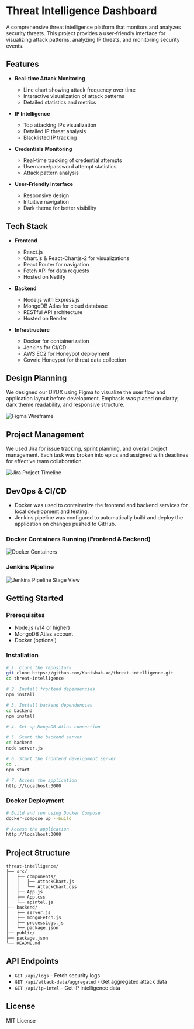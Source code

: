 # Threat Intelligence Dashboard

A comprehensive threat intelligence platform that monitors and analyzes security threats. This project provides a user-friendly interface for visualizing attack patterns, analyzing IP threats, and monitoring security events.

## Features

- **Real-time Attack Monitoring**
  - Line chart showing attack frequency over time
  - Interactive visualization of attack patterns
  - Detailed statistics and metrics

- **IP Intelligence**
  - Top attacking IPs visualization
  - Detailed IP threat analysis
  - Blacklisted IP tracking

- **Credentials Monitoring**
  - Real-time tracking of credential attempts
  - Username/password attempt statistics
  - Attack pattern analysis

- **User-Friendly Interface**
  - Responsive design
  - Intuitive navigation
  - Dark theme for better visibility

## Tech Stack

- **Frontend**
  - React.js
  - Chart.js & React-Chartjs-2 for visualizations
  - React Router for navigation
  - Fetch API for data requests
  - Hosted on Netlify

- **Backend**
  - Node.js with Express.js
  - MongoDB Atlas for cloud database
  - RESTful API architecture
  - Hosted on Render

- **Infrastructure**
  - Docker for containerization
  - Jenkins for CI/CD
  - AWS EC2 for Honeypot deployment
  - Cowrie Honeypot for threat data collection

## Design Planning

We designed our UI/UX using Figma to visualize the user flow and application layout before development. Emphasis was placed on clarity, dark theme readability, and responsive structure.

![Figma Wireframe](https://i.ibb.co/S4W1W1F/figma.png)

## Project Management

We used Jira for issue tracking, sprint planning, and overall project management. Each task was broken into epics and assigned with deadlines for effective team collaboration.

![Jira Project Timeline](https://i.ibb.co/nMfChq6S/jira.png)

## DevOps & CI/CD

- Docker was used to containerize the frontend and backend services for local development and testing.
- Jenkins pipeline was configured to automatically build and deploy the application on changes pushed to GitHub.

### Docker Containers Running (Frontend & Backend)

![Docker Containers](https://i.ibb.co/r2Yp0hGp/docker.png)

### Jenkins Pipeline

![Jenkins Pipeline Stage View](https://i.ibb.co/tThV0R7P/jenkins.png)

## Getting Started

### Prerequisites

- Node.js (v14 or higher)
- MongoDB Atlas account
- Docker (optional)

### Installation

```bash
# 1. Clone the repository
git clone https://github.com/Kanishak-xd/threat-intelligence.git
cd threat-intelligence

# 2. Install frontend dependencies
npm install

# 3. Install backend dependencies
cd backend
npm install

# 4. Set up MongoDB Atlas connection

# 5. Start the backend server
cd backend
node server.js

# 6. Start the frontend development server
cd ..
npm start

# 7. Access the application
http://localhost:3000
```

### Docker Deployment

```bash
# Build and run using Docker Compose
docker-compose up --build

# Access the application
http://localhost:3000
```

## Project Structure

```
threat-intelligence/
├── src/
│   ├── components/
│   │   ├── AttackChart.js
│   │   └── AttackChart.css
│   ├── App.js
│   ├── App.css
│   └── apintel.js
├── backend/
│   ├── server.js
│   ├── mongoFetch.js
│   ├── processLogs.js
│   └── package.json
├── public/
├── package.json
└── README.md
```

## API Endpoints

- `GET /api/logs` - Fetch security logs
- `GET /api/attack-data/aggregated` - Get aggregated attack data
- `GET /api/ip-intel` - Get IP intelligence data

## License

MIT License
